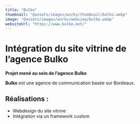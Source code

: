 ```yaml
---
title: "Bulko"
thumbnail: "@assets/images/works/thumbnail/bulko.webp"
image: "@assets/images/works/webview/bulko.webp"
websiteUrl: "https://www.bulko.net/"
---
```


# Intégration du site vitrine de l’agence Bulko

**Projet mené au sein de l’agence Bulko**

**Bulko** est une agence de communication basée sur Bordeaux.

## Réalisations :

- Webdesign du site vitrine
- Intégration via un framework custom
